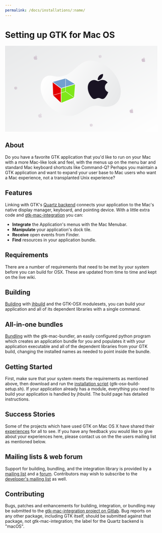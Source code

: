 ```yaml
---
permalink: /docs/installations/:name/
---
```

# Setting up GTK for Mac OS

![GTK and MacOS](/assets/img/docs/docs-gtk-macos.png)

## About

Do you have a favorite GTK application that you'd like to run on your Mac
with a more Mac-like look and feel, with the menus up on the menu bar and
standard Mac keyboard shortcuts like Command-Q? Perhaps you maintain a GTK
application and want to expand your user base to Mac users who want a Mac
experience, not a transplanted Unix experience?

## Features

Linking with GTK's [Quartz backend](https://wiki.gnome.org/Projects/GTK/OSX)
connects your application to the Mac's native display manager, keyboard, and
pointing device. With a little extra code and
[gtk-mac-integration](https://wiki.gnome.org/Projects/GTK/OSX/Integration)
you can:

* **Integrate** the Application's menus with the Mac Menubar.
* **Manipulate** your application's dock tile.
* **Receive** open events from Finder.
* **Find** resources in your application bundle.

## Requirements

There are a number of requirements that need to be met by your system before
you can build for OSX. These are updated from time to time and kept on the
live wiki.

## Building

[Building](https://wiki.gnome.org/Projects/GTK/OSX/Building) with
[jhbuild](https://wiki.gnome.org/Projects/Jhbuild) and the GTK-OSX
modulesets, you can build your application and all of its dependent
libraries with a single command.

## All-in-one bundles

[Bundling](https://wiki.gnome.org/Projects/GTK/OSX/Bundling) with the
gtk-mac-bundler, an easily configured python program which creates an
application bundle for you and populates it with your application executable
and all of the dependent libraries from your GTK build, changing the
installed names as needed to point inside the bundle.

## Getting Started

First, make sure that your system meets the requirements as mentioned above,
then download and run the [installation
script](https://gitlab.gnome.org/GNOME/gtk-osx/-/blob/master/gtk-osx-setup.sh)
(gtk-osx-build-setup.sh). If your application already has a module,
everything you need to build your application is handled by jhbuild. The
build page has detailed instructions.

## Success Stories

Some of the projects which have used GTK on Mac OS X have shared their
[experiences](https://wiki.gnome.org/Projects/GTK/OSX/PortedApps) for all to
see. If you have any feedback you would like to give about your experiences
here, please contact us on the the users mailing list as mentioned below.

## Mailing lists & web forum

Support for building, bundling, and the integration library is provided by a
[mailing list](http://mail.gnome.org/mailman/listinfo/gtk-osx-users-list)
and a [forum](http://sourceforge.net/apps/phpbb/gtk-osx/). Contributors may
wish to subscribe to the [developer's mailing
list](http://mail.gnome.org/mailman/listinfo/gtk-osx-devel-list) as well.

## Contributing

Bugs, patches and enhancements for building, integration, or bundling may be
submitted to the [gtk-mac-integration project on Gitlab](https://gitlab.gnome.org/GNOME/gtk-mac-integration/issues/new).
Bug reports on any other package, including GTK itself, should be submitted
against that package, not gtk-mac-integration; the label for the Quartz
backend is "macOS".

